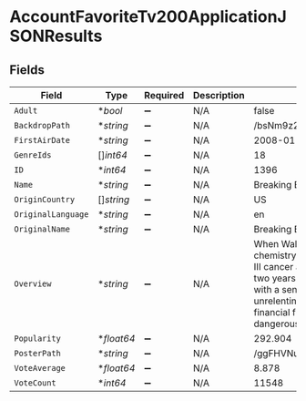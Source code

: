 # AccountFavoriteTv200ApplicationJSONResults


## Fields

| Field                                                                                                                                                                                                                                                                                                                         | Type                                                                                                                                                                                                                                                                                                                          | Required                                                                                                                                                                                                                                                                                                                      | Description                                                                                                                                                                                                                                                                                                                   | Example                                                                                                                                                                                                                                                                                                                       |
| ----------------------------------------------------------------------------------------------------------------------------------------------------------------------------------------------------------------------------------------------------------------------------------------------------------------------------- | ----------------------------------------------------------------------------------------------------------------------------------------------------------------------------------------------------------------------------------------------------------------------------------------------------------------------------- | ----------------------------------------------------------------------------------------------------------------------------------------------------------------------------------------------------------------------------------------------------------------------------------------------------------------------------- | ----------------------------------------------------------------------------------------------------------------------------------------------------------------------------------------------------------------------------------------------------------------------------------------------------------------------------- | ----------------------------------------------------------------------------------------------------------------------------------------------------------------------------------------------------------------------------------------------------------------------------------------------------------------------------- |
| `Adult`                                                                                                                                                                                                                                                                                                                       | **bool*                                                                                                                                                                                                                                                                                                                       | :heavy_minus_sign:                                                                                                                                                                                                                                                                                                            | N/A                                                                                                                                                                                                                                                                                                                           | false                                                                                                                                                                                                                                                                                                                         |
| `BackdropPath`                                                                                                                                                                                                                                                                                                                | **string*                                                                                                                                                                                                                                                                                                                     | :heavy_minus_sign:                                                                                                                                                                                                                                                                                                            | N/A                                                                                                                                                                                                                                                                                                                           | /bsNm9z2TJfe0WO3RedPGWQ8mG1X.jpg                                                                                                                                                                                                                                                                                              |
| `FirstAirDate`                                                                                                                                                                                                                                                                                                                | **string*                                                                                                                                                                                                                                                                                                                     | :heavy_minus_sign:                                                                                                                                                                                                                                                                                                            | N/A                                                                                                                                                                                                                                                                                                                           | 2008-01-20                                                                                                                                                                                                                                                                                                                    |
| `GenreIds`                                                                                                                                                                                                                                                                                                                    | []*int64*                                                                                                                                                                                                                                                                                                                     | :heavy_minus_sign:                                                                                                                                                                                                                                                                                                            | N/A                                                                                                                                                                                                                                                                                                                           | 18                                                                                                                                                                                                                                                                                                                            |
| `ID`                                                                                                                                                                                                                                                                                                                          | **int64*                                                                                                                                                                                                                                                                                                                      | :heavy_minus_sign:                                                                                                                                                                                                                                                                                                            | N/A                                                                                                                                                                                                                                                                                                                           | 1396                                                                                                                                                                                                                                                                                                                          |
| `Name`                                                                                                                                                                                                                                                                                                                        | **string*                                                                                                                                                                                                                                                                                                                     | :heavy_minus_sign:                                                                                                                                                                                                                                                                                                            | N/A                                                                                                                                                                                                                                                                                                                           | Breaking Bad                                                                                                                                                                                                                                                                                                                  |
| `OriginCountry`                                                                                                                                                                                                                                                                                                               | []*string*                                                                                                                                                                                                                                                                                                                    | :heavy_minus_sign:                                                                                                                                                                                                                                                                                                            | N/A                                                                                                                                                                                                                                                                                                                           | US                                                                                                                                                                                                                                                                                                                            |
| `OriginalLanguage`                                                                                                                                                                                                                                                                                                            | **string*                                                                                                                                                                                                                                                                                                                     | :heavy_minus_sign:                                                                                                                                                                                                                                                                                                            | N/A                                                                                                                                                                                                                                                                                                                           | en                                                                                                                                                                                                                                                                                                                            |
| `OriginalName`                                                                                                                                                                                                                                                                                                                | **string*                                                                                                                                                                                                                                                                                                                     | :heavy_minus_sign:                                                                                                                                                                                                                                                                                                            | N/A                                                                                                                                                                                                                                                                                                                           | Breaking Bad                                                                                                                                                                                                                                                                                                                  |
| `Overview`                                                                                                                                                                                                                                                                                                                    | **string*                                                                                                                                                                                                                                                                                                                     | :heavy_minus_sign:                                                                                                                                                                                                                                                                                                            | N/A                                                                                                                                                                                                                                                                                                                           | When Walter White, a New Mexico chemistry teacher, is diagnosed with Stage III cancer and given a prognosis of only two years left to live. He becomes filled with a sense of fearlessness and an unrelenting desire to secure his family's financial future at any cost as he enters the dangerous world of drugs and crime. |
| `Popularity`                                                                                                                                                                                                                                                                                                                  | **float64*                                                                                                                                                                                                                                                                                                                    | :heavy_minus_sign:                                                                                                                                                                                                                                                                                                            | N/A                                                                                                                                                                                                                                                                                                                           | 292.904                                                                                                                                                                                                                                                                                                                       |
| `PosterPath`                                                                                                                                                                                                                                                                                                                  | **string*                                                                                                                                                                                                                                                                                                                     | :heavy_minus_sign:                                                                                                                                                                                                                                                                                                            | N/A                                                                                                                                                                                                                                                                                                                           | /ggFHVNu6YYI5L9pCfOacjizRGt.jpg                                                                                                                                                                                                                                                                                               |
| `VoteAverage`                                                                                                                                                                                                                                                                                                                 | **float64*                                                                                                                                                                                                                                                                                                                    | :heavy_minus_sign:                                                                                                                                                                                                                                                                                                            | N/A                                                                                                                                                                                                                                                                                                                           | 8.878                                                                                                                                                                                                                                                                                                                         |
| `VoteCount`                                                                                                                                                                                                                                                                                                                   | **int64*                                                                                                                                                                                                                                                                                                                      | :heavy_minus_sign:                                                                                                                                                                                                                                                                                                            | N/A                                                                                                                                                                                                                                                                                                                           | 11548                                                                                                                                                                                                                                                                                                                         |